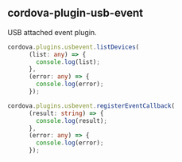 ## cordova-plugin-usb-event
USB attached event plugin.

```ts
cordova.plugins.usbevent.listDevices(
      (list: any) => {
        console.log(list);
      },
      (error: any) => {
        console.log(error);
      });

cordova.plugins.usbevent.registerEventCallback(
      (result: string) => {
        console.log(result);
      },
      (error: any) => {
        console.log(error);
      });
```